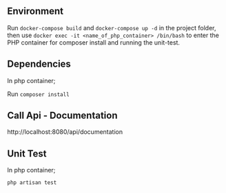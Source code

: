 ## Environment
Run `docker-compose build` and `docker-compose up -d` in the project folder, then use
`docker exec -it <name_of_php_container> /bin/bash` to enter the PHP container for composer install and running the unit-test.

## Dependencies

In php container;

Run `composer install`

## Call Api - Documentation

http://localhost:8080/api/documentation

## Unit Test

In php container;

`php artisan test`
